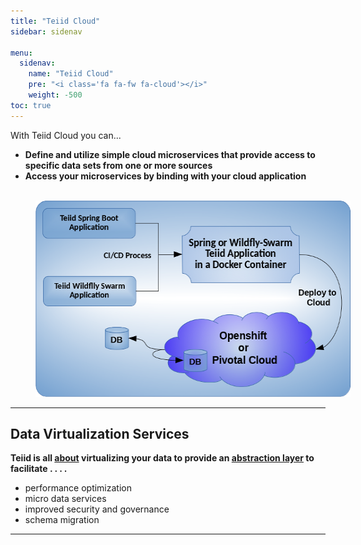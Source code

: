 ```yaml
---
title: "Teiid Cloud"
sidebar: sidenav

menu:
  sidenav:
    name: "Teiid Cloud"
    pre: "<i class='fa fa-fw fa-cloud'></i>"
    weight: -500
toc: true
---
```


With Teiid Cloud you can...

 - **Define and utilize simple cloud microservices that provide access to specific data sets from one or more sources**
 - **Access your microservices by binding with your cloud application**


<div>
<br>
<img  width="540" height="314" src="/images/teiid-cloud.png" frameborder="2" hspace="40" usemap="#teiidmap"></img>

<map name="teiidmap">
  <area shape="rect" coords="12,12,170,60" alt="Computer" href="../teiid_runtimes/springboot">
  <area shape="rect" coords="12,123,170,167" alt="Phone" href="../teiid_runtimes/thorntail">
</map>
</div>

---


## Data Virtualization Services

**Teiid is all [about](about) virtualizing your data to provide an [abstraction layer](about/basics/vdbs) to facilitate .  .  . .**

 - performance optimization
 - micro data services
 - improved security and governance
 - schema migration

---

